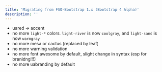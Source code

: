 ```yaml
---
title: 'Migrating from FSO-Bootstrap 1.x (Bootstrap 4 Alpha)'
description: ''
---
```


- uared -> accent
- no more `light-*` colors. `light-river` is now `coolgray`, and `light-sand` is now `warmgray`
- no more mesa or cactus (replaced by leaf)
- no more warning validation
- no more font awesome by default, slight change in syntax (esp for branidng!!!)
- no more uabranding by default
